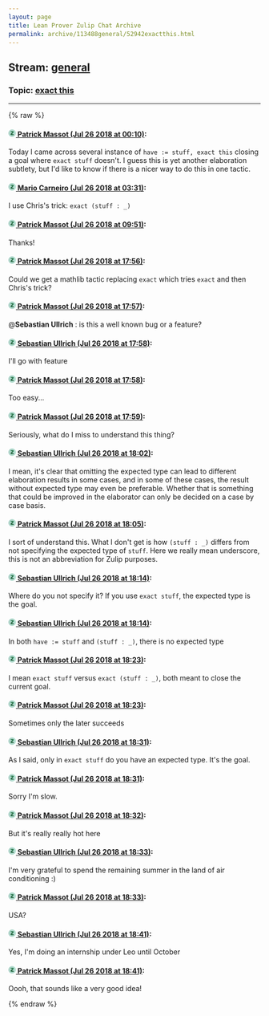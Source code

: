 ```yaml
---
layout: page
title: Lean Prover Zulip Chat Archive 
permalink: archive/113488general/52942exactthis.html
---
```


## Stream: [general](index.html)
### Topic: [exact this](52942exactthis.html)

---


{% raw %}
#### [![Click to go to Zulip](../../assets/img/zulip2.png) Patrick Massot (Jul 26 2018 at 00:10)](https://leanprover.zulipchat.com/#narrow/stream/113488-general/topic/exact%20this/near/130305391):
Today I came across several instance of `have := stuff, exact this` closing a goal where `exact stuff` doesn't. I guess this is yet another elaboration subtlety, but I'd like to know if there is a nicer way to do this in one tactic.

#### [![Click to go to Zulip](../../assets/img/zulip2.png) Mario Carneiro (Jul 26 2018 at 03:31)](https://leanprover.zulipchat.com/#narrow/stream/113488-general/topic/exact%20this/near/130314992):
I use Chris's trick: `exact (stuff : _)`

#### [![Click to go to Zulip](../../assets/img/zulip2.png) Patrick Massot (Jul 26 2018 at 09:51)](https://leanprover.zulipchat.com/#narrow/stream/113488-general/topic/exact%20this/near/130327840):
Thanks!

#### [![Click to go to Zulip](../../assets/img/zulip2.png) Patrick Massot (Jul 26 2018 at 17:56)](https://leanprover.zulipchat.com/#narrow/stream/113488-general/topic/exact%20this/near/130353906):
Could we get a mathlib tactic replacing `exact` which tries `exact` and then Chris's trick?

#### [![Click to go to Zulip](../../assets/img/zulip2.png) Patrick Massot (Jul 26 2018 at 17:57)](https://leanprover.zulipchat.com/#narrow/stream/113488-general/topic/exact%20this/near/130353926):
@**Sebastian Ullrich** : is this a well known bug or a feature?

#### [![Click to go to Zulip](../../assets/img/zulip2.png) Sebastian Ullrich (Jul 26 2018 at 17:58)](https://leanprover.zulipchat.com/#narrow/stream/113488-general/topic/exact%20this/near/130354033):
I'll go with feature

#### [![Click to go to Zulip](../../assets/img/zulip2.png) Patrick Massot (Jul 26 2018 at 17:58)](https://leanprover.zulipchat.com/#narrow/stream/113488-general/topic/exact%20this/near/130354040):
Too easy...

#### [![Click to go to Zulip](../../assets/img/zulip2.png) Patrick Massot (Jul 26 2018 at 17:59)](https://leanprover.zulipchat.com/#narrow/stream/113488-general/topic/exact%20this/near/130354069):
Seriously, what do I miss to understand this thing?

#### [![Click to go to Zulip](../../assets/img/zulip2.png) Sebastian Ullrich (Jul 26 2018 at 18:02)](https://leanprover.zulipchat.com/#narrow/stream/113488-general/topic/exact%20this/near/130354309):
I mean, it's clear that omitting the expected type can lead to different elaboration results in some cases, and in some of these cases, the result without expected type may even be preferable. Whether that is something that could be improved in the elaborator can only be decided on a case by case basis.

#### [![Click to go to Zulip](../../assets/img/zulip2.png) Patrick Massot (Jul 26 2018 at 18:05)](https://leanprover.zulipchat.com/#narrow/stream/113488-general/topic/exact%20this/near/130354494):
I sort of understand this. What I don't get is how `(stuff : _)` differs from not specifying the expected type of `stuff`. Here we really mean underscore, this is not an abbreviation for Zulip purposes.

#### [![Click to go to Zulip](../../assets/img/zulip2.png) Sebastian Ullrich (Jul 26 2018 at 18:14)](https://leanprover.zulipchat.com/#narrow/stream/113488-general/topic/exact%20this/near/130355110):
Where do you not specify it? If you use `exact stuff`, the expected type is the goal.

#### [![Click to go to Zulip](../../assets/img/zulip2.png) Sebastian Ullrich (Jul 26 2018 at 18:14)](https://leanprover.zulipchat.com/#narrow/stream/113488-general/topic/exact%20this/near/130355120):
In both `have := stuff` and `(stuff : _)`, there is no expected type

#### [![Click to go to Zulip](../../assets/img/zulip2.png) Patrick Massot (Jul 26 2018 at 18:23)](https://leanprover.zulipchat.com/#narrow/stream/113488-general/topic/exact%20this/near/130355632):
I mean `exact stuff` versus `exact (stuff : _)`, both meant to close the current goal.

#### [![Click to go to Zulip](../../assets/img/zulip2.png) Patrick Massot (Jul 26 2018 at 18:23)](https://leanprover.zulipchat.com/#narrow/stream/113488-general/topic/exact%20this/near/130355646):
Sometimes only the later succeeds

#### [![Click to go to Zulip](../../assets/img/zulip2.png) Sebastian Ullrich (Jul 26 2018 at 18:31)](https://leanprover.zulipchat.com/#narrow/stream/113488-general/topic/exact%20this/near/130356150):
As I said, only in `exact stuff` do you have an expected type. It's the goal.

#### [![Click to go to Zulip](../../assets/img/zulip2.png) Patrick Massot (Jul 26 2018 at 18:31)](https://leanprover.zulipchat.com/#narrow/stream/113488-general/topic/exact%20this/near/130356190):
Sorry I'm slow.

#### [![Click to go to Zulip](../../assets/img/zulip2.png) Patrick Massot (Jul 26 2018 at 18:32)](https://leanprover.zulipchat.com/#narrow/stream/113488-general/topic/exact%20this/near/130356242):
But it's really really hot here

#### [![Click to go to Zulip](../../assets/img/zulip2.png) Sebastian Ullrich (Jul 26 2018 at 18:33)](https://leanprover.zulipchat.com/#narrow/stream/113488-general/topic/exact%20this/near/130356283):
I'm very grateful to spend the remaining summer in the land of air conditioning :)

#### [![Click to go to Zulip](../../assets/img/zulip2.png) Patrick Massot (Jul 26 2018 at 18:33)](https://leanprover.zulipchat.com/#narrow/stream/113488-general/topic/exact%20this/near/130356295):
USA?

#### [![Click to go to Zulip](../../assets/img/zulip2.png) Sebastian Ullrich (Jul 26 2018 at 18:41)](https://leanprover.zulipchat.com/#narrow/stream/113488-general/topic/exact%20this/near/130356748):
Yes, I'm doing an internship under Leo until October

#### [![Click to go to Zulip](../../assets/img/zulip2.png) Patrick Massot (Jul 26 2018 at 18:41)](https://leanprover.zulipchat.com/#narrow/stream/113488-general/topic/exact%20this/near/130356771):
Oooh, that sounds like a very good idea!


{% endraw %}

